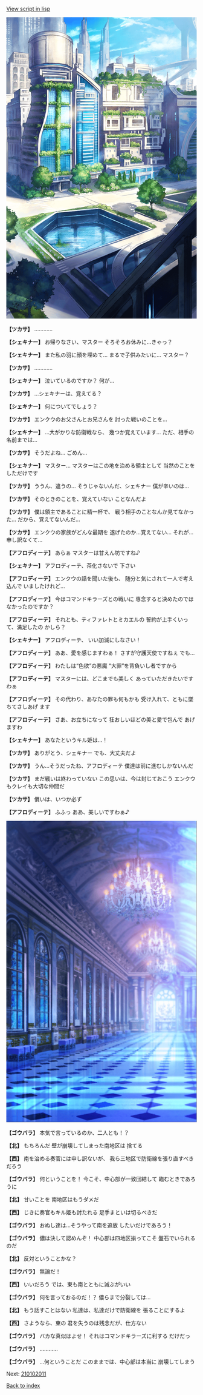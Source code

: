 [View script in lisp](../scripts/210101120.txt)

![in_city.png](../images/backgrounds/in_city.png)

**【ツカサ】**
…………

**【シェキナー】**
お帰りなさい、マスター
そろそろお休みに…きゃっ？

**【シェキナー】**
また私の羽に顔を埋めて…
まるで子供みたいに…
マスター？

**【ツカサ】**
…………

**【シェキナー】**
泣いているのですか？
何が…

**【ツカサ】**
…シェキナーは、覚えてる？

**【シェキナー】**
何についてでしょう？

**【ツカサ】**
エンクウのお父さんとお兄さんを
討った戦いのことを…

**【シェキナー】**
…大がかりな防衛戦なら、
幾つか覚えています…
ただ、相手の名前までは…

**【ツカサ】**
そうだよね…
ごめん…

**【シェキナー】**
マスター…
マスターはこの地を治める領主として
当然のことをしただけです

**【ツカサ】**
ううん、違うの…
そうじゃないんだ、シェキナー
僕が辛いのは…

**【ツカサ】**
そのときのことを、覚えていない
ことなんだよ

**【ツカサ】**
僕は領主であることに精一杯で、
戦う相手のことなんか見てなかった…
だから、覚えてないんだ…

**【ツカサ】**
エンクウの家族がどんな最期を
遂げたのか…覚えてない…
それが…申し訳なくて…

**【アフロディーテ】**
あらぁ
マスターは甘えん坊ですね♪

**【シェキナー】**
アフロディーテ、茶化さないで
下さい

**【アフロディーテ】**
エンクウの話を聞いた後も、
随分と気にされて一人で考え込んで
いましたけれど…

**【アフロディーテ】**
今はコマンドキラーズとの戦いに
専念すると決めたのでは
なかったのですか？

**【アフロディーテ】**
それとも、ティファレトとミカエルの
誓約が上手くいって、満足したの
かしら？

**【シェキナー】**
アフロディーテ、
いい加減にしなさい！

**【アフロディーテ】**
ああ、愛を感じますわぁ！
さすが守護天使ですねぇ
でも…

**【アフロディーテ】**
わたしは“色欲”の悪魔
“大罪”を背負いし者ですから

**【アフロディーテ】**
マスターには、どこまでも美しく
あっていただきたいですわぁ

**【アフロディーテ】**
その代わり、あなたの罪も何もかも
受け入れて、ともに墜ちてさしあげ
ます

**【アフロディーテ】**
さあ、お立ちになって
狂おしいほどの美と愛で包んで
あげますわ

**【シェキナー】**
あなたというキル姫は…！

**【ツカサ】**
ありがとう、シェキナー
でも、大丈夫だよ

**【ツカサ】**
うん…そうだったね、アフロディーテ
僕達は前に進むしかないんだ

**【ツカサ】**
まだ戦いは終わっていない
この思いは、今は封じておこう
エンクウもクレイも大切な仲間だ

**【ツカサ】**
償いは、いつか必ず

**【アフロディーテ】**
ふふっ
ああ、美しいですわぁ♪

![mamon_room.png](../images/backgrounds/mamon_room.png)

**【ゴウバラ】**
本気で言っているのか、二人とも！？

**【北】**
もちろんだ
壁が崩壊してしまった南地区は
捨てる

**【西】**
南を治める奏官には申し訳ないが、
我ら三地区で防衛線を張り直すべき
だろう

**【ゴウバラ】**
何ということを！
今こそ、中心部が一致団結して
臨むときであろうに

**【北】**
甘いことを
南地区はもうダメだ

**【西】**
じきに奏官もキル姫も討たれる
足手まといは切るべきだ

**【ゴウバラ】**
おぬし達は…そうやって南を追放
したいだけであろう！

**【ゴウバラ】**
儂は決して認めんぞ！
中心部は四地区揃ってこそ
盤石でいられるのだ

**【北】**
反対ということかな？

**【ゴウバラ】**
無論だ！

**【西】**
いいだろう
では、東も南とともに滅ぶがいい

**【ゴウバラ】**
何を言っておるのだ！？
儂らまで分裂しては…

**【北】**
もう話すことはない
私達は、私達だけで防衛線を
張ることにするよ

**【西】**
さようなら、東の
君を失うのは残念だが、仕方ない

**【ゴウバラ】**
バカな真似はよせ！
それはコマンドキラーズに利する
だけだっ

**【ゴウバラ】**
…………

**【ゴウバラ】**
…何ということだ
このままでは、中心部は本当に
崩壊してしまう

Next: [210102011](210102011.md)

[Back to index](index.md)
